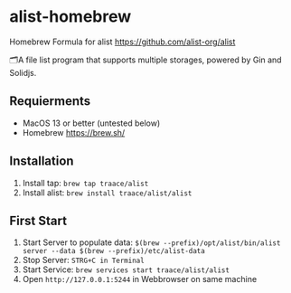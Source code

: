 # alist-homebrew
Homebrew Formula for alist https://github.com/alist-org/alist

🗂️A file list program that supports multiple storages, powered by Gin and Solidjs.

## Requierments
- MacOS 13 or better (untested below)
- Homebrew https://brew.sh/

## Installation
1. Install tap: `brew tap traace/alist`
2. Install alist: `brew install traace/alist/alist`

## First Start
1. Start Server to populate data: `$(brew --prefix)/opt/alist/bin/alist server --data $(brew --prefix)/etc/alist-data`
2. Stop Server: `STRG+C in Terminal`
3. Start Service: `brew services start traace/alist/alist`
4. Open `http://127.0.0.1:5244` in Webbrowser on same machine

